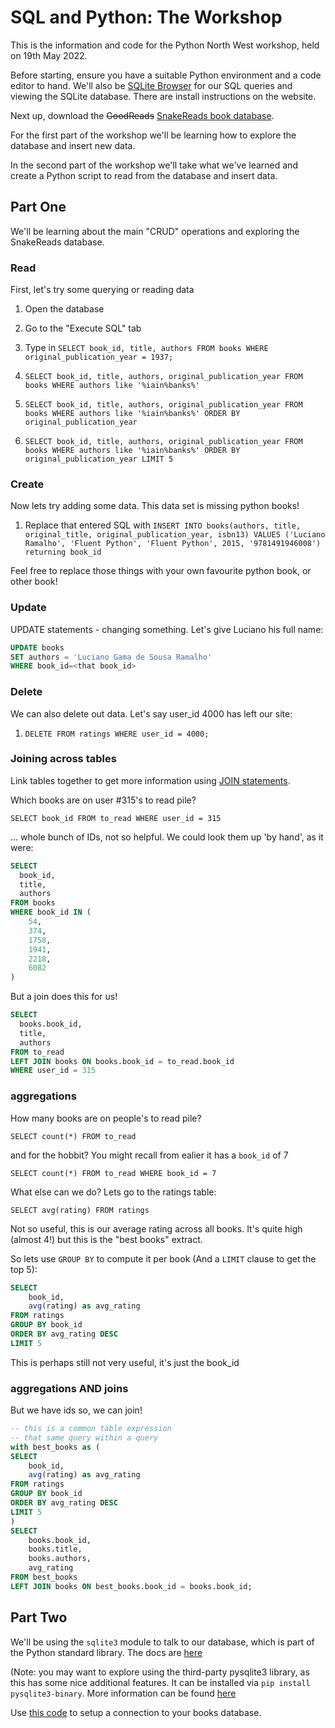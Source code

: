 # SQL and Python: The Workshop

This is the information and code for the Python North West workshop, held on 19th May 2022.

Before starting, ensure you have a suitable Python environment and a code editor to hand. We'll also be [SQLite Browser](https://sqlitebrowser.org/) for our SQL queries and viewing the SQLite database. There are install instructions on the website.

Next up, download the ~~GoodReads~~ [SnakeReads book database](https://github.com/PythonNorthwestEngland/python-and-sql-workshop/releases/download/01_data/books.db).

For the first part of the workshop we'll be learning how to explore the database and insert new data.

In the second part of the workshop we'll take what we've learned and create a Python script to read from the database and insert data.

## Part One

We'll be learning about the main "CRUD" operations and exploring the SnakeReads database.

### Read


First, let's try some querying or reading data

1. Open the database
2. Go to the "Execute SQL" tab
3. Type in `SELECT book_id, title, authors FROM books WHERE original_publication_year = 1937;`

4. `SELECT book_id, title, authors, original_publication_year FROM books WHERE authors like '%iain%banks%'`
5. `SELECT book_id, title, authors, original_publication_year FROM books WHERE authors like '%iain%banks%' ORDER BY original_publication_year`
6. `SELECT book_id, title, authors, original_publication_year FROM books WHERE authors like '%iain%banks%' ORDER BY original_publication_year LIMIT 5`

### Create

Now lets try adding some data.  This data set is missing python books!

1. Replace that entered SQL with `INSERT INTO books(authors, title, original_title, original_publication_year, isbn13) VALUES ('Luciano Ramalho', 'Fluent Python', 'Fluent Python', 2015, '9781491946008') returning book_id`

Feel free to replace those things with your own favourite python book, or other book!

### Update

UPDATE statements - changing something.  Let's give Luciano his full name:

```sql
UPDATE books
SET authors = 'Luciano Gama de Sousa Ramalho'
WHERE book_id=<that book_id>
```

### Delete

We can also delete out data. Let's say user_id 4000 has left our site:

1. `DELETE FROM ratings WHERE user_id = 4000;`

### Joining across tables

Link tables together to get more information using [JOIN statements](https://www.geeksforgeeks.org/sql-join-set-1-inner-left-right-and-full-joins/).


Which books are on user #315's to read pile?

`SELECT book_id FROM to_read WHERE user_id = 315`

... whole bunch of IDs, not so helpful.  We could look them up 'by hand', as it were:

```sql
SELECT
  book_id,
  title,
  authors
FROM books
WHERE book_id IN (
	54,
	374,
	1758,
	1941,
	2218,
	6082
)
```

But a join does this for us!

```sql
SELECT
  books.book_id,
  title,
  authors
FROM to_read
LEFT JOIN books ON books.book_id = to_read.book_id
WHERE user_id = 315
```


### aggregations

How many books are on people's to read pile?

`SELECT count(*) FROM to_read`

and for the hobbit? You might recall from ealier it has a `book_id` of 7

`SELECT count(*) FROM to_read WHERE book_id = 7`

What else can we do?  Lets go to the ratings table:

`SELECT avg(rating) FROM ratings`

Not so useful, this is our average rating across all books.  It's quite high (almost 4!) but this is the "best books" extract.

So lets use `GROUP BY` to compute it per book (And a `LIMIT` clause to get the top 5):

```sql
SELECT
    book_id,
    avg(rating) as avg_rating
FROM ratings
GROUP BY book_id
ORDER BY avg_rating DESC
LIMIT 5
```

This is perhaps still not very useful, it's just the book_id

### aggregations AND joins

But we have ids so, we can join!

```sql
-- this is a common table expression
-- that same query within a query
with best_books as (
SELECT
    book_id,
    avg(rating) as avg_rating
FROM ratings
GROUP BY book_id
ORDER BY avg_rating DESC
LIMIT 5
)
SELECT
	books.book_id,
	books.title,
	books.authors,
	avg_rating
FROM best_books
LEFT JOIN books ON best_books.book_id = books.book_id;
```

## Part Two

We'll be using the `sqlite3` module to talk to our database, which is part of the Python standard library. The docs are [here](https://docs.python.org/3/library/sqlite3.html)

(Note: you may want to explore using the third-party pysqlite3 library, as this has some nice additional features. It can be installed via `pip install pysqlite3-binary`. More information can be found [here](https://github.com/coleifer/pysqlite3)

Use [this code](https://github.com/PythonNorthwestEngland/python-and-sql-workshop/blob/main/sqlite_python.py) to setup a connection to your books database.

